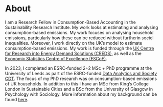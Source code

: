 # About

I am a Research Fellow in Consumption-Based Accounting in the Sustainability Research Institute. My work looks at estimating and analysing consumption-based emissions. My work focuses on analysing household emissions, particularly how these can be reduced without furtherin sociel inequalities. Moreover, I work directly on the UK’s model to estimate consumption-based emissions. My work is funded through the [UK Centre for Research into Energy Demand Solutions (CREDS)](https://www.creds.ac.uk/), as well as the [Economic Statistics Centre of Excellence (ESCoE)](https://www.escoe.ac.uk/).

In 2023, I completed an ESRC-funded 2+2 MSc + PhD programme at the University of Leeds as part of the ESRC-funded [Data Analytics and Society CDT](https://datacdt.org/). The focus of my PhD research was on consumption-based emissions of UK households. In addition to this I have an MSc from King’s College London in Sustainable Cities and a BSc from the University of Glasgow in Psychology with Sociology. More information about my background can be found [here](https://lena-kilian.github.io/cv/).
<br/>
<br/>
<br/>
<br/>
